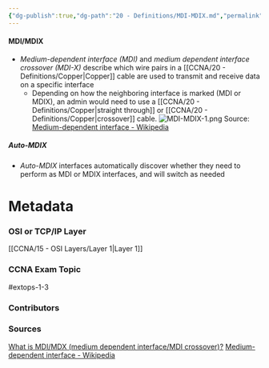 ```yaml
---
{"dg-publish":true,"dg-path":"20 - Definitions/MDI-MDIX.md","permalink":"/20-definitions/mdi-mdix/","tags":["defs_ccna"]}
---
```


#### MDI/MDIX
- *Medium-dependent interface (MDI)* and *medium dependent interface crossover (MDI-X)* describe which wire pairs in a [[CCNA/20 - Definitions/Copper\|Copper]] cable are used to transmit and receive data on a specific interface
	- Depending on how the neighboring interface is marked (MDI or MDIX), an admin would need to use a [[CCNA/20 - Definitions/Copper\|straight through]] or [[CCNA/20 - Definitions/Copper\|crossover]] cable. 
![MDI-MDIX-1.png](/img/user/CCNA/Attachments/MDI-MDIX-1.png)
Source: [Medium-dependent interface - Wikipedia](https://en.wikipedia.org/wiki/Medium-dependent_interface)
##### Auto-MDIX
- *Auto-MDIX* interfaces automatically discover whether they need to perform as MDI or MDIX interfaces, and will switch as needed





# Metadata
### OSI or TCP/IP Layer
[[CCNA/15 - OSI Layers/Layer 1\|Layer 1]]
### CCNA Exam Topic
#extops-1-3 
### Contributors

### Sources
[What is MDI/MDX (medium dependent interface/MDI crossover)?](https://www.techtarget.com/searchnetworking/definition/MDI-MDIX)
[Medium-dependent interface - Wikipedia](https://en.wikipedia.org/wiki/Medium-dependent_interface)